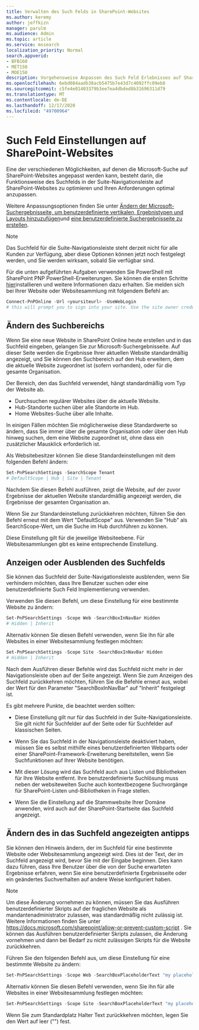 ```yaml
---
title: Verwalten des Such Felds in SharePoint-Websites
ms.author: keremy
author: jeffkizn
manager: parulm
ms.audience: Admin
ms.topic: article
ms.service: mssearch
localization_priority: Normal
search.appverid:
- BFB160
- MET150
- MOE150
description: Vorgehensweise Anpassen des Such Feld Erlebnisses auf SharePoint-Websites
ms.openlocfilehash: 6ebd084aadb38acb5475b7e43d7c4092ffc09eb8
ms.sourcegitcommit: c5fe4e01403379b3ee7ea4dbded8b31696311d79
ms.translationtype: MT
ms.contentlocale: de-DE
ms.lasthandoff: 12/17/2020
ms.locfileid: "49700964"
---
```

# <a name="search-box-settings-on-sharepoint-sites"></a>Such Feld Einstellungen auf SharePoint-Websites

Eine der verschiedenen Möglichkeiten, auf denen die Microsoft-Suche auf SharePoint-Websites angepasst werden kann, besteht darin, die Funktionsweise des Suchfelds in der Suite-Navigationsleiste auf SharePoint-Websites zu optimieren und Ihren Anforderungen optimal anzupassen.

Weitere Anpassungsoptionen finden Sie unter [Ändern der Microsoft-Suchergebnisseite, um benutzerdefinierte vertikalen, Ergebnistypen und Layouts hinzuzufügen](customize-search-page.md)und [eine benutzerdefinierte Suchergebnisseite zu erstellen](create-search-results-pages.md).

> [!NOTE]
> Das Suchfeld für die Suite-Navigationsleiste steht derzeit nicht für alle Kunden zur Verfügung, aber diese Optionen können jetzt noch festgelegt werden, und Sie werden wirksam, sobald Sie verfügbar sind.

Für die unten aufgeführten Aufgaben verwenden Sie PowerShell mit SharePoint PNP PowerShell-Erweiterungen. Sie können die ersten Schritte [hier](https://docs.microsoft.com/powershell/sharepoint/sharepoint-pnp/sharepoint-pnp-cmdlets?view=sharepoint-ps)installieren und weitere Informationen dazu erhalten. Sie melden sich bei Ihrer Website oder Websitesammlung mit folgendem Befehl an:

```powershell
Connect-PnPOnline -Url <yoursiteurl> -UseWebLogin
# this will prompt you to sign into your site. Use the site owner credentials 
```

## <a name="changing-the-scope-of-search"></a>Ändern des Suchbereichs

Wenn Sie eine neue Website in SharePoint Online heute erstellen und in das Suchfeld eingeben, gelangen Sie zur Microsoft-Suchergebnisseite. Auf dieser Seite werden die Ergebnisse Ihrer aktuellen Website standardmäßig angezeigt, und Sie können den Suchbereich auf den Hub erweitern, dem die aktuelle Website zugeordnet ist (sofern vorhanden), oder für die gesamte Organisation.

Der Bereich, den das Suchfeld verwendet, hängt standardmäßig vom Typ der Website ab.

* Durchsuchen regulärer Websites über die aktuelle Website.
* Hub-Standorte suchen über alle Standorte im Hub.
* Home Websites-Suche über alle Inhalte.

In einigen Fällen möchten Sie möglicherweise diese Standardwerte so ändern, dass Sie immer über die gesamte Organisation oder über den Hub hinweg suchen, dem eine Website zugeordnet ist, ohne dass ein zusätzlicher Mausklick erforderlich ist.

Als Websitebesitzer können Sie diese Standardeinstellungen mit dem folgenden Befehl ändern:

```powershell
Set-PnPSearchSettings -SearchScope Tenant
# DefaultScope | Hub | Site | Tenant
```

Nachdem Sie diesen Befehl ausführen, zeigt die Website, auf der zuvor Ergebnisse der aktuellen Website standardmäßig angezeigt werden, die Ergebnisse der gesamten Organisation an.

Wenn Sie zur Standardeinstellung zurückkehren möchten, führen Sie den Befehl erneut mit dem Wert "DefaultScope" aus. Verwenden Sie "Hub" als SearchScope-Wert, um die Suche im Hub durchführen zu können.

Diese Einstellung gilt für die jeweilige Websiteebene. Für Websitesammlungen gibt es keine entsprechende Einstellung.

## <a name="show-or-hide-the-search-box"></a>Anzeigen oder Ausblenden des Suchfelds

Sie können das Suchfeld der Suite-Navigationsleiste ausblenden, wenn Sie verhindern möchten, dass Ihre Benutzer suchen oder eine benutzerdefinierte Such Feld Implementierung verwenden.

Verwenden Sie diesen Befehl, um diese Einstellung für eine bestimmte Website zu ändern:

```powershell
Set-PnPSearchSettings -Scope Web -SearchBoxInNavBar Hidden
# Hidden | Inherit
```

Alternativ können Sie diesen Befehl verwenden, wenn Sie ihn für alle Websites in einer Websitesammlung festlegen möchten:

```powershell
Set-PnPSearchSettings -Scope Site -SearchBoxInNavBar Hidden
# Hidden | Inherit
```

Nach dem Ausführen dieser Befehle wird das Suchfeld nicht mehr in der Navigationsleiste oben auf der Seite angezeigt. Wenn Sie zum Anzeigen des Suchfeld zurückkehren möchten, führen Sie die Befehle erneut aus, wobei der Wert für den Parameter "SearchBoxInNavBar" auf "Inherit" festgelegt ist.

Es gibt mehrere Punkte, die beachtet werden sollten:

* Diese Einstellung gilt nur für das Suchfeld in der Suite-Navigationsleiste. Sie gilt nicht für Suchfelder auf der Seite oder für Suchfelder auf klassischen Seiten.

* Wenn Sie das Suchfeld in der Navigationsleiste deaktiviert haben, müssen Sie es selbst mithilfe eines benutzerdefinierten Webparts oder einer SharePoint-Framework-Erweiterung bereitstellen, wenn Sie Suchfunktionen auf Ihrer Website benötigen.

* Mit dieser Lösung wird das Suchfeld auch aus Listen und Bibliotheken für Ihre Website entfernt. Ihre benutzerdefinierte Suchlösung muss neben der websiteweiten Suche auch kontextbezogene Suchvorgänge für SharePoint-Listen und-Bibliotheken in Frage stellen.

* Wenn Sie die Einstellung auf die Stammwebsite Ihrer Domäne anwenden, wird auch auf der SharePoint-Startseite das Suchfeld angezeigt.

## <a name="changing-the-hint-displayed-in-the-search-box"></a>Ändern des in das Suchfeld angezeigten antipps

Sie können den Hinweis ändern, der im Suchfeld für eine bestimmte Website oder Websitesammlung angezeigt wird. Dies ist der Text, der im Suchfeld angezeigt wird, bevor Sie mit der Eingabe beginnen. Dies kann dazu führen, dass Ihre Benutzer über die von der Suche erwarteten Ergebnisse erfahren, wenn Sie eine benutzerdefinierte Ergebnisseite oder ein geändertes Suchverhalten auf andere Weise konfiguriert haben.

> [!NOTE]
> Um diese Änderung vornehmen zu können, müssen Sie das Ausführen benutzerdefinierter Skripts auf der fraglichen Website als mandantenadministrator zulassen, was standardmäßig nicht zulässig ist. Weitere Informationen finden Sie unter https://docs.microsoft.com/sharepoint/allow-or-prevent-custom-script . Sie können das Ausführen benutzerdefinierter Skripts zulassen, die Änderung vornehmen und dann bei Bedarf zu nicht zulässigen Skripts für die Website zurückkehren.

Führen Sie den folgenden Befehl aus, um diese Einstellung für eine bestimmte Website zu ändern:

```powershell
Set-PnPSearchSettings -Scope Web -SearchBoxPlaceholderText "my placeholder" 
```

Alternativ können Sie diesen Befehl verwenden, wenn Sie ihn für alle Websites in einer Websitesammlung festlegen möchten:

```powershell
Set-PnPSearchSettings -Scope Site -SearchBoxPlaceholderText "my placeholder" 
```

Wenn Sie zum Standardplatz Halter Text zurückkehren möchten, legen Sie den Wert auf leer ("") fest.
